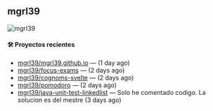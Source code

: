 ## mgrl39 
<p align="left"> <img src="https://komarev.com/ghpvc/?username=mgrbl&label=Profile%20views&color=0e75b6&style=flat" alt="mgrl39" /> </p>












#### 🛠 Proyectos recientes

- [mgrl39/mgrl39.github.io](https://github.com/mgrl39/mgrl39.github.io) —  (1 day ago)
- [mgrl39/focus-exams](https://github.com/mgrl39/focus-exams) —  (2 days ago)
- [mgrl39/cognoms-svelte](https://github.com/mgrl39/cognoms-svelte) —  (2 days ago)
- [mgrl39/pomodoro](https://github.com/mgrl39/pomodoro) —  (2 days ago)
- [mgrl39/java-unit-test-linkedlist](https://github.com/mgrl39/java-unit-test-linkedlist) — Solo he comentado codigo. La solucion es del mestre (3 days ago)




